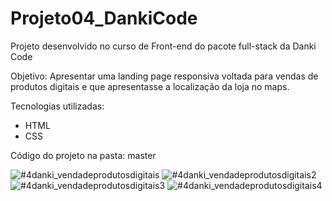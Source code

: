 # Projeto04_DankiCode
Projeto desenvolvido no curso de Front-end do pacote full-stack da Danki Code

Objetivo: Apresentar uma landing page responsiva voltada para vendas de produtos digitais
e que apresentasse a localização da loja no maps.

Tecnologias utilizadas:
- HTML
- CSS

Código do projeto na pasta: master

![#4danki_vendadeprodutosdigitais](https://user-images.githubusercontent.com/45838303/120234745-fc2ca300-c22e-11eb-97b0-fe5691834e9d.png)
![#4danki_vendadeprodutosdigitais2](https://user-images.githubusercontent.com/45838303/120234757-ffc02a00-c22e-11eb-9fc1-12dd880e93bb.png)
![#4danki_vendadeprodutosdigitais3](https://user-images.githubusercontent.com/45838303/120234764-02228400-c22f-11eb-80d1-756b354e9682.png)
![#4danki_vendadeprodutosdigitais4](https://user-images.githubusercontent.com/45838303/120234767-0484de00-c22f-11eb-95a4-cbfd0ee58eed.png)
